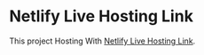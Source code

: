 # Netlify Live Hosting Link

This project Hosting With [Netlify Live Hosting Link](https://helpful-hummingbird-8191a2.netlify.app/).